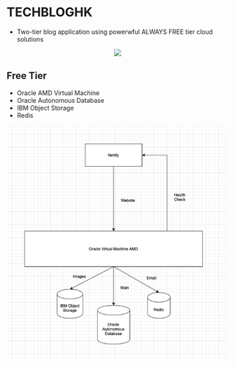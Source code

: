 # TECHBLOGHK
* Two-tier blog application using powerwful ALWAYS FREE tier cloud solutions
<p align="center">
<img src = "./frontend/src/data/images/logo.svg" width="300px" />
</p>

## Free Tier
* Oracle AMD Virtual Machine 
* Oracle Autonomous Database
* IBM Object Storage
* Redis


<p align="center">
<img src = "./assets/architecture.png" width="600px" />
</p>
